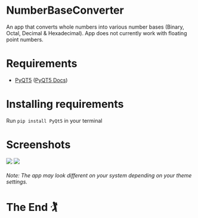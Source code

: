 # NumberBaseConverter
An app that converts whole numbers into various number bases (Binary, Octal, Decimal &amp; Hexadecimal).
App does not currently work with floating point numbers.

# Requirements
- [PyQT5](https://www.google.com/url?sa=t&rct=j&q=&esrc=s&source=web&cd=&cad=rja&uact=8&ved=2ahUKEwjCovLfprHyAhUiz4UKHS09AR8QFnoECAkQAQ&url=https%3A%2F%2Fpypi.org%2Fproject%2FPyQt5%2F&usg=AOvVaw0EeShOkWhnATg1gBLmZbyl) ([PyQT5 Docs](https://www.riverbankcomputing.com/static/Docs/PyQt5/))

# Installing requirements
Run ```pip install PyQt5``` in your terminal

# Screenshots
<img src="https://github.com/tallCoder02/NumberBaseConverter/blob/main/Screenshot_1.png" />
<img src="https://github.com/tallCoder02/NumberBaseConverter/blob/main/Screenshot_2.png" />

###### Note: The app may look different on your system depending on your theme settings.

# The End 🏌️
